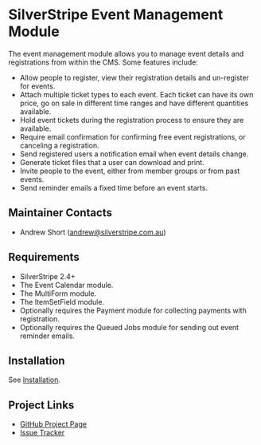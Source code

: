 # SilverStripe Event Management Module
The event management module allows you to manage event details and registrations
from within the CMS. Some features include:

*   Allow people to register, view their registration details and un-register
    for events.
*   Attach multiple ticket types to each event. Each ticket can have its own
    price, go on sale in different time ranges and have different quantities
    available.
*   Hold event tickets during the registration process to ensure they are
    available.
*   Require email confirmation for confirming free event registrations, or
    canceling a registration.
*   Send registered users a notification email when event details change.
*   Generate ticket files that a user can download and print.
*   Invite people to the event, either from member groups or from past events.
*   Send reminder emails a fixed time before an event starts.

## Maintainer Contacts
*   Andrew Short (<andrew@silverstripe.com.au>)

## Requirements
*   SilverStripe 2.4+
*   The Event Calendar module.
*   The MultiForm module.
*   The ItemSetField module.
*   Optionally requires the Payment module for collecting payments with
    registration.
*   Optionally requires the Queued Jobs module for sending out event reminder
    emails.

## Installation

See [Installation](https://github.com/ajshort/silverstripe-eventmanagement/wiki/Installation).

## Project Links
*   [GitHub Project Page](https://github.com/ajshort/silverstripe-eventmanagement)
*   [Issue Tracker](https://github.com/ajshort/silverstripe-eventmanagement/issues)